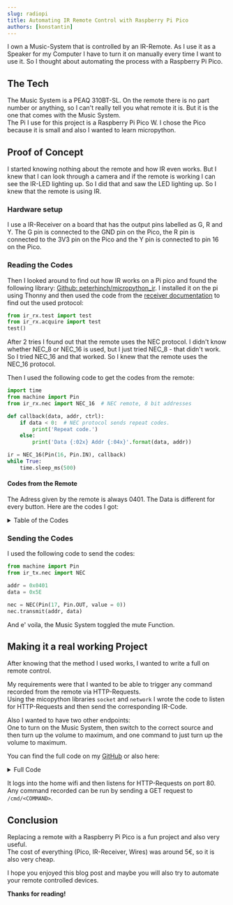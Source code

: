 ```yaml
---
slug: radiopi
title: Automating IR Remote Control with Raspberry Pi Pico
authors: [konstantin]
---
```


I own a Music-System that is controlled by an IR-Remote. As I use it as a Speaker for my Computer I have to turn it on manually every time I want to use it. So I thought about automating the process with a Raspberry Pi Pico.

<!-- truncate -->

## The Tech

The Music System is a PEAQ 310BT-SL. On the remote there is no part number or anything, so I can't really tell you what remote it is. But it is the one that comes with the Music System.  
The Pi I use for this project is a Raspberry Pi Pico W. I chose the Pico because it is small and also I wanted to learn micropython.

## Proof of Concept

I started knowing nothing about the remote and how IR even works. But I knew that I can look through a camera and if the remote is working I can see the IR-LED lighting up. So I did that and saw the LED lighting up. So I knew that the remote is using IR.

### Hardware setup

I use a IR-Receiver on a board that has the output pins labelled as G, R and Y. The G pin is connected to the GND pin on the Pico, the R pin is connected to the 3V3 pin on the Pico and the Y pin is connected to pin 16 on the Pico.

### Reading the Codes

Then I looked around to find out how IR works on a Pi pico and found the following library: [Github: peterhinch/micropython_ir](https://github.com/peterhinch/micropython_ir). I installed it on the pi using Thonny and then used the code from the [receiver documentation](https://github.com/peterhinch/micropython_ir/blob/master/RECEIVER.md) to find out the used protocol:

```python
from ir_rx.test import test
from ir_rx.acquire import test
test()
```

After 2 tries I found out that the remote uses the NEC protocol. I didn't know whether NEC_8 or NEC_16 is used, but I just tried NEC_8 - that didn't work. So I tried NEC_16 and that worked. So I knew that the remote uses the NEC_16 protocol.

Then I used the following code to get the codes from the remote:

```python
import time
from machine import Pin
from ir_rx.nec import NEC_16  # NEC remote, 8 bit addresses

def callback(data, addr, ctrl):
    if data < 0:  # NEC protocol sends repeat codes.
        print('Repeat code.')
    else:
        print('Data {:02x} Addr {:04x}'.format(data, addr))

ir = NEC_16(Pin(16, Pin.IN), callback)
while True:
    time.sleep_ms(500)
```

#### Codes from the Remote

The Adress given by the remote is always 0401. The Data is different for every button. Here are the codes I got:

<details>
<summary>Table of the Codes</summary>

| Button        | Data |
| ------------- | ---- |
| Power         | 04   |
| Eject Disk    | 08   |
| Menu          | 47   |
| 10-           | 4B   |
| Volume +      | 4C   |
| 10+           | 4D   |
| Back          | 4E   |
| Play/Pause    | 4F   |
| Forward       | 50   |
| Fold -        | 51   |
| Volume -      | 52   |
| Fold +        | 53   |
| Sleep Timer   | 54   |
| Intro         | 55   |
| Info          | 56   |
| Switch Source | 57   |
| EQ            | 59   |
| Stop          | 5A   |
| Prog          | 5B   |
| Show clock    | 5D   |
| Mute          | 5E   |

</details>

### Sending the Codes

I used the following code to send the codes:

```python
from machine import Pin
from ir_tx.nec import NEC

addr = 0x0401
data = 0x5E

nec = NEC(Pin(17, Pin.OUT, value = 0))
nec.transmit(addr, data)
```

And e' voila, the Music System toggled the mute Function.

## Making it a real working Project

After knowing that the method I used works, I wanted to write a full on remote control.

My requirements were that I wanted to be able to trigger any command recorded from the remote via HTTP-Requests.  
Using the micopython libraries `socket` and `network` I wrote the code to listen for HTTP-Requests and then send the corresponding IR-Code.

Also I wanted to have two other endpoints:  
One to turn on the Music System, then switch to the correct source and then turn up the volume to maximum,
and one command to just turn up the volume to maximum.

You can find the full code on my [GitHub](https://github.com/CuzImBisonratte/RadioPi) or also here:

<details>
<summary>Full Code</summary>

```python
# Settings
ADDR = 0x0401
DATA = {
    "power": 0x04,	"eject": 0x08,      "menu": 0x47,
    "10dwn": 0x4B,	"volUp": 0x4C,	    "10up": 0x4D,
    "back": 0x4E,	"pause": 0x4F,	    "frwd": 0x50,
    "foldDwn": 0x51,    "volDwn": 0x52,	    "foldUp": 0x53,
    "sleep": 0x54,	"intro": 0x55,	    "info": 0x56,
    "src": 0x57,	"eq": 0x59,	    "stop": 0x5A,
    "prog": 0x5B,	"clock": 0x5D,	    "mute": 0x5E
}
WIFI_SSID=""
WIFI_PASS=""

# Libraries
import time
import socket
import network
from machine import Pin
from ir_tx.nec import NEC

# Network Stuff
network.country('DE')
wlan = network.WLAN(network.STA_IF)
wlan.active(True)
wlan.config(pm = 0xa11140) # Disable WiFi Standby
wlan.connect(WIFI_SSID, WIFI_PASS)

# Webserver (API)
addr = socket.getaddrinfo('0.0.0.0', 80)[0][-1]
server = socket.socket()
server.setsockopt(socket.SOL_SOCKET, socket.SO_REUSEADDR, 1)
server.bind(addr)
server.listen(1)

# Connect to wifi
while not wlan.isconnected() and wlan.status() >= 0:
    time.sleep(1)

# Setup IR Blaster
nec = NEC(Pin(17, Pin.OUT, value = 0))

# Webserver
while True:
    try:
        # Accept traffic
        conn, addr = server.accept()
        print('HTTP-Request von Client', addr)
        request = conn.recv(1024)
        # Handle request
        request = str(request)
        request = request.split()
        if "/cmd/" in request[1]:
            cmd = request[1].replace("/cmd/", "")
            print(cmd)
            if cmd in DATA:
                conn.send('HTTP/1.0 200 OK\r\nContent-type: application/json\r\n\r\n')
                conn.send('{"success":true,"cmd":"'+cmd+'"}')
                # Send IR Command
                nec.transmit(ADDR, DATA[cmd])
            else:
                conn.send('HTTP/1.0 404 NOT FOUND\r\nContent-type: application/json\r\n\r\n')
                conn.send('{"cmd":"Not found"}')
        # Custom command for max vol
        elif request[1] == "/volMax":
            for i in range(32):
                nec.transmit(ADDR, DATA["volUp"])
                time.sleep(0.3)
            conn.send('HTTP/1.0 200 OK\r\n\r\n')
        # Custom command for startup sequence
        elif request[1] == "/init":
            conn.send('HTTP/1.0 200 OK\r\n\r\n')
            nec.transmit(ADDR, DATA["power"])
            time.sleep(7.5)
            for i in range(4):
                nec.transmit(ADDR, DATA["src"])
                time.sleep(1)
            time.sleep(5)
            for i in range(32):
                nec.transmit(ADDR, DATA["volUp"])
                time.sleep(0.3)
        else:
            conn.send('HTTP/1.0 404 NOT FOUND\r\nContent-type: application/json\r\n\r\n')
            conn.send('{"cmd":"Not found"}')
        conn.close()
    except OSError as e:
        break
    except (KeyboardInterrupt):
        break
```

</details>

It logs into the home wifi and then listens for HTTP-Requests on port 80.
Any command recorded can be run by sending a GET request to `/cmd/<COMMAND>`.

## Conclusion

Replacing a remote with a Raspberry Pi Pico is a fun project and also very useful.  
The cost of everything (Pico, IR-Receiver, Wires) was around 5€, so it is also very cheap.

I hope you enjoyed this blog post and maybe you will also try to automate your remote controlled devices.

**Thanks for reading!**
